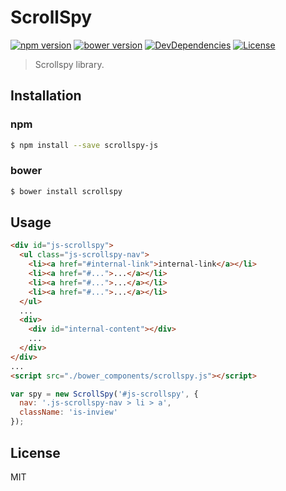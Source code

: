 # ScrollSpy

[![npm version](https://img.shields.io/npm/v/scrollspy-js.svg?style=flat)](https://github.com/makotot/scrollspy)
[![bower version](https://img.shields.io/bower/v/scrollspy.svg?style=flat)](https://github.com/makotot/scrollspy)
[![DevDependencies](http://img.shields.io/david/dev/makotot/scrollspy.svg?style=flat)](https://github.com/makotot/scrollspy)
[![License](http://img.shields.io/npm/l/scrollspy-js.svg?style=flat)](https://github.com/makotot/scrollspy-js)

> Scrollspy library.

## Installation

### npm

```sh
$ npm install --save scrollspy-js
```


### bower

```sh
$ bower install scrollspy
```


## Usage

```html
<div id="js-scrollspy">
  <ul class="js-scrollspy-nav">
    <li><a href="#internal-link">internal-link</a></li>
    <li><a href="#...">...</a></li>
    <li><a href="#...">...</a></li>
    <li><a href="#...">...</a></li>
  </ul>
  ...
  <div>
    <div id="internal-content"></div>
    ...
  </div>
</div>
...
<script src="./bower_components/scrollspy.js"></script>
```

```js
var spy = new ScrollSpy('#js-scrollspy', {
  nav: '.js-scrollspy-nav > li > a',
  className: 'is-inview'
});
```


## License

MIT
